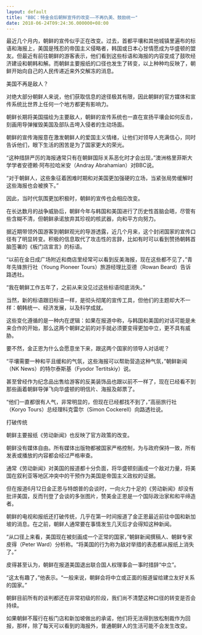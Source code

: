 ```yaml
---
layout: default
title: "BBC：特金会后朝鲜宣传的改变——不再仇美、鼓励统一"
date: 2018-06-24T09:24:36.000000+08:00
---
```


最近几个月内，朝鲜的宣传似乎正在改变。过去，首都平壤和其他城镇里遍布的标语和海报上，美国是残忍的帝国主义侵略者，韩国或日本心甘情愿成为华盛顿的盟友。但最近有前往朝鲜的游客表示，他们看到这些标语和海报的内容变成了鼓吹经济建设和朝韩和解。而朝鲜主要报纸的口径也发生了转变，以上种种均反映了，朝鲜开始向自己的人民传递近来外交解冻的消息。

美国不再是敌人？

对绝大部分朝鲜人来说，他们获取信息的途径极其有限，因此朝鲜的官方媒体和宣传系统比世界上任何一个地方都更有影响力。

朝鲜长期将美国描绘为主要敌人，朝鲜的宣传系统也一直在宣扬平壤会如何反击，刻画用导弹摧毁美国及部队击垮入侵者的生动场面。

朝鲜的宣传海报意在激发朝鲜人的爱国主义情绪，让他们对领导人充满信心，同时告诉他们，眼下生活的困苦是为了国家更大的荣光。

“这种措辞严厉的海报通常只有在朝鲜国际关系恶化时才会出现，”澳洲格里菲斯大学学者安德赖‧阿布拉哈米安（Andray Abrahamian）对BBC说。

“对于朝鲜人，这些象征着困难时期和对美国更加强硬的立场，当紧张局势缓解时这些海报也会被换下。”

因此，当时代氛围更加积极时，朝鲜的宣传也会相应改变。

在长达数月的战争威胁后，朝鲜今年与韩国和美国进行了历史性首脑会晤，尽管有些含糊不清，但朝鲜承诺放弃其珍视的核武器，向和平方向努力。

据近期带领外国游客到朝鲜观光的导游透露，近几个月来，这个封闭国家的宣传口径有了明显转变。积极的信息取代了攻击性的言辞，比如有时可以看到赞扬朝韩首脑签署的《板门店宣言》的标语。

“以前在金日成广场附近和商店里经常可以看到反美海报，现在这些都不见了，”青年先锋旅行社（Young Pioneer Tours）旅游经理比亚德（Rowan Beard）告诉路透社。

“我在朝鲜工作五年了，之前从来没见过这些标语彻底消失。”

当然，新的标语跟旧标语一样，是彻头彻尾的宣传工具，但他们的主题却大不一样：朝韩统一、经济发展，以及科学成就。

这些变化遵循的是一种内在逻辑：如果在报道中称，与韩国和美国的对话可能是未来合作的开始，那么这两个朝鲜之前的对手就必须要变得更加中立，更不具有威胁。

要不然，金正恩为什么会愿意坐下来，跟这两个国家的领导人对话呢？

“平壤需要一种和平且缓和的气氛，这些海报可以帮助营造这种气氛，”朝鲜新闻（NK News）的特尔泰斯基（Fyodor Tertitskiy）说。

甚至曾经作为纪念品出售给游客的反美装饰品也跟以前不一样了，现在已经看不到那些画着朝鲜导弹飞向华盛顿的明信片、海报及邮票了。

“他们一直都很有人气，非常明显的，但现在已经都找不到了，”高丽旅行社（Koryo Tours）总经理科克雷尔（Simon Cockerell）向路透社说。

打破传统

朝鲜主要报纸《劳动新闻》也反映了官方政策的改变。

朝鲜没有媒体自由。所有媒体出版物都被国家严格控制，为与政府保持一致，所有发表或播放的内容都会经过严格审查。

通常《劳动新闻》对美国的报道都十分负面，将华盛顿刻画成一个敌对力量，将美国在叙利亚等地区冲突中的干预作为美国是帝国主义政权的证据。

但在报道6月12日金正恩与特朗普的会谈时，一向火力十足的《劳动新闻》却没有批评美国，反而刊登了会谈的多张图片，赞美金正恩是一个国际政治家和和平缔造者。

朝鲜的电视和报纸还打破传统，几乎在第一时间报道了金正恩最近前往中国和新加坡的消息。在之前，朝鲜人通常要在事情发生几天后才会得知这种新闻。

“从口径上来看，美国现在被刻画成一个正常的国家，”朝鲜新闻撰稿人、朝鲜专家皮得（Peter Ward）分析称。“将美国的行为称为敌对举措的表态都从报纸上消失了。”

皮得甚至认为，朝鲜在报道美国退出联合国人权理事会一事时措辞“中立”。

“这太有趣了，”他表示。“一般来说，朝鲜会将中立或正面的报道留给建立友好关系的国家。”

朝鲜目前所有的谈判都还在非常初级的阶段，我们尚不清楚这种口径的转变是否会持续。

如果朝鲜不履行在板门店和新加坡做出的承诺，他们将无法得到放松制裁作为回报，那样，除了每天可以看到的海报外，普通朝鲜人的生活可能不会发生改变。

